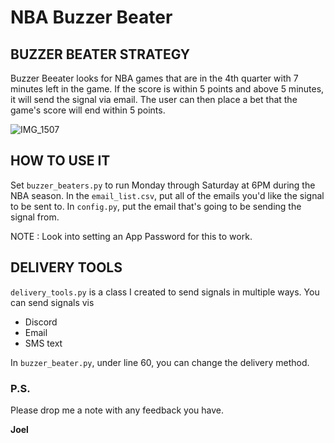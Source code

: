# NBA Buzzer Beater

## BUZZER BEATER STRATEGY
Buzzer Beeater looks for NBA games that are in the 4th quarter with 7 minutes left in the game.
If the score is within 5 points and above 5 minutes, it will send the signal via email.
The user can then place a bet that the game's score will end within 5 points.

![IMG_1507](https://github.com/joel-1080p/buzzer_beaters/assets/156847809/f521497b-36a8-41be-b8d4-4989a598c710)

## HOW TO USE IT
Set `buzzer_beaters.py` to run Monday through Saturday at 6PM during the NBA season.
In the `email_list.csv`, put all of the emails you'd like the signal to be sent to.
In `config.py`, put the email that's going to be sending the signal from.

NOTE : Look into setting an App Password for this to work.

## DELIVERY TOOLS
`delivery_tools.py` is a class I created to send signals in multiple ways.
You can send signals vis 
- Discord
- Email
- SMS text

In `buzzer_beater.py`, under line 60, you can change the delivery method.

### P.S.

Please drop me a note with any feedback you have.

**Joel**
